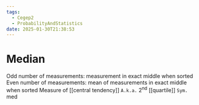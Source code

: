 ```yaml
---
tags:
  - Cegep2
  - ProbabilityAndStatistics
date: 2025-01-30T21:38:53
---
```


# Median

Odd number of measurements: measurement in exact middle when sorted
Even number of measurements: mean of measurements in exact middle when sorted
Measure of [[central tendency]]
`A.k.a.` 2<sup>nd</sup> [[quartile]]
`Sym.` med